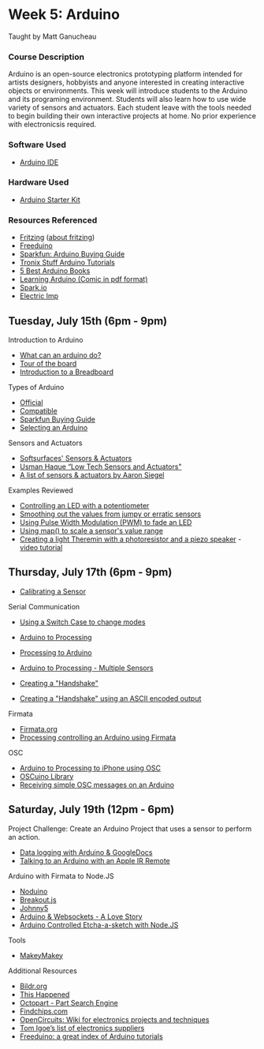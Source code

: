 # Week 5: Arduino

Taught by Matt Ganucheau

### Course Description
Arduino is an open-source electronics prototyping platform intended for artists designers, hobbyists and anyone interested in creating interactive objects or environments.  This week will introduce students to the Arduino and its programing environment.  Students will also learn how to use wide variety of sensors and actuators.  Each student leave with the tools needed to begin building their own interactive projects at home. No prior experience with electronicsis required.

### Software Used
* [Arduino IDE](http://www.arduino.cc/)

### Hardware Used
* [Arduino Starter Kit](http://arduino.cc/en/Main/ArduinoStarterKit)

### Resources Referenced
* [Fritzing](http://fritzing.org/) ([about fritzing](http://www.thishappened.org/talks/dirk-van-oosterbosch))
* [Freeduino](http://www.freeduino.org/)
* [Sparkfun: Arduino Buying Guide](https://www.sparkfun.com/arduino_guide)
* [Tronix Stuff Arduino Tutorials](http://tronixstuff.com/tutorials/)
* [5 Best Arduino Books](http://www.engblaze.com/best-arduino-books/)
* [Learning Arduino (Comic in pdf format)](http://www.jodyculkin.com/comics-2/introduction-to-arduino)
* [Spark.io](https://www.spark.io/)
* [Electric Imp](http://electricimp.com/)



## Tuesday, July 15th (6pm - 9pm)

Introduction to Arduino
* [What can an arduino do?](http://arstechnica.com/information-technology/2013/05/11-arduino-projects-that-require-major-hacking-skills-or-a-bit-of-insanity/)  
* [Tour of the board](http://cdn.makezine.com/make/arduino/Arduino-callouts1.jpg)
* [Introduction to a Breadboard](https://learn.sparkfun.com/tutorials/how-to-use-a-breadboard)

Types of Arduino
* [Official](http://arduino.cc/en/Main/Products?from=Main.Hardware)
* [Compatible](https://en.wikipedia.org/wiki/List_of_Arduino_boards_and_compatible_systems)
* [Sparkfun Buying Guide](https://www.sparkfun.com/pages/arduino_guide)
* [Selecting an Arduino](http://en.wikipedia.org/wiki/List_of_Arduino_boards_and_compatible_systems)

Sensors and Actuators
* [Softsurfaces' Sensors & Actuators](http://softsurfaces.wordpress.com/sensors/)
* [Usman Haque “Low Tech Sensors and Actuators"](http://lowtech.propositions.org.uk/)
* [A list of sensors & actuators by Aaron Siegel](http://users.dma.ucla.edu/~datadreamer/256/actuators.html)

Examples Reviewed
* [Controlling an LED with a potentiometer](http://arduino.cc/en/Tutorial/AnalogInput)
* [Smoothing out the values from jumpy or erratic sensors](http://arduino.cc/en/Tutorial/Smoothing)
* [Using Pulse Width Modulation (PWM) to fade an LED](http://arduino.cc/en/Tutorial/Fading)
* [Using map() to scale a sensor's value range](http://arduino.cc/en/Tutorial/AnalogInOutSerial)
* [Creating a light Theremin with a photoresistor and a piezo speaker](https://github.com/arduino/Arduino/blob/master/build/shared/examples/10.StarterKit/p06_LightTheremin/p06_LightTheremin.ino) - [video tutorial](https://www.youtube.com/watch?v=57S3dylfw3I)


## Thursday, July 17th (6pm - 9pm)

* [Calibrating a Sensor](http://arduino.cc/en/Tutorial/Calibration)

Serial Communication
* [Using a Switch Case to change modes](http://arduino.cc/en/Tutorial/SwitchCase2)

* [Arduino to Processing](http://arduino.cc/en/Tutorial/Graph)
* [Processing to Arduino](http://arduino.cc/en/Tutorial/Dimmer)
* [Arduino to Processing - Multiple Sensors](http://arduino.cc/en/Tutorial/VirtualColorMixer)

* [Creating a "Handshake"](http://arduino.cc/en/Tutorial/SerialCallResponse)
* [Creating a "Handshake" using an ASCII encoded output](http://arduino.cc/en/Tutorial/SerialCallResponseASCII)

Firmata
* [Firmata.org](http://firmata.org)
* [Processing controlling an Arduino using Firmata](http://playground.arduino.cc/interfacing/processing)

OSC
* [Arduino to Processing to iPhone using OSC](https://www.sparkfun.com/tutorials/152)
* [OSCuino Library](http://cnmat.berkeley.edu/oscuino)
* [Receiving simple OSC messages on an Arduino](http://eopossum.blogspot.com/2011/11/processing-simple-osc-messages-on.html)

## Saturday, July 19th (12pm - 6pm)

Project Challenge: Create an Arduino Project that uses a sensor to perform an action.

* [Data logging with Arduino & GoogleDocs](https://mganucheau.github.io/Connect-to-the-Natural-World/)
* [Talking to an Arduino with an Apple IR Remote](http://www.instructables.com/id/Control-Arduino-with-IR-Apple-Remote/)

Arduino with Firmata to Node.JS 
* [Noduino](https://semu.github.io/noduino/)
* [Breakout.js](http://breakoutjs.com/)
* [Johnny5](http://blog.safaribooksonline.com/2013/07/16/javascript-powered-arduino-with-johnny-five/)
* [Arduino & Websockets - A Love Story](http://www.openchapters.com/index.html)
* [Arduino Controlled Etcha-a-sketch with Node.JS](http://danieldvork.in/arduino-controlled-html5-etch-a-sketch-using-node-js-and-websockets/)

Tools
* [MakeyMakey](http://www.makeymakey.com/)

Additional Resources
* [Bildr.org](http://bildr.org/)
* [This Happened](http://www.thishappened.org/talks)
* [Octopart - Part Search Engine](http://octopart.com/)
* [Findchips.com](http://www.findchips.com/)
* [OpenCircuits: Wiki for electronics projects and techniques](http://www.opencircuits.com/Main_Page)
* [Tom Igoe’s list of electronics suppliers](http://www.tigoe.net/pcomp/resources/archives/electronics/elec_supplies/index.shtml)
* [Freeduino: a great index of Arduino tutorials](http://www.freeduino.org/)



